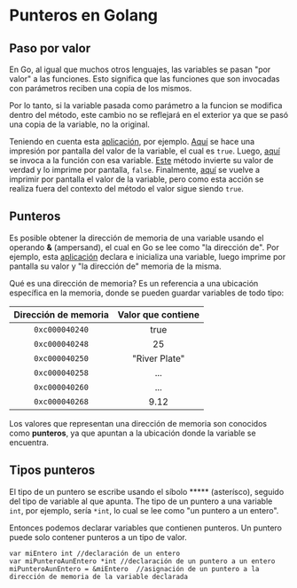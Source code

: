 # Punteros en Golang

## Paso por valor

En Go, al igual que muchos otros lenguajes, las variables se pasan "por valor" a las funciones. Esto significa que las funciones que son invocadas con parámetros reciben una copia de los mismos.

Por lo tanto, si la variable pasada como parámetro a la funcion se modifica dentro del método, este cambio no se reflejará en el exterior ya que se pasó una copia de la variable, no la original.

Teniendo en cuenta esta [aplicación](https://github.com/mikedr/punterosGolang/blob/main/PasoPorValor.go), por ejemplo. [Aquí](https://github.com/mikedr/punterosGolang/blob/main/PasoPorValor.go#L7) se hace una impresión por pantalla del valor de la variable, el cual es `true`. Luego, [aquí](https://github.com/mikedr/punterosGolang/blob/main/PasoPorValor.go#L8) se invoca a la función con esa variable. [Este](https://github.com/mikedr/punterosGolang/blob/main/PasoPorValor.go#L12) método invierte su valor de verdad y lo imprime por pantalla, `false`. Finalmente, [aquí](https://github.com/mikedr/punterosGolang/blob/main/PasoPorValor.go#L9) se vuelve a imprimir por pantalla el valor de la variable, pero como esta acción se realiza fuera del contexto del método el valor sigue siendo `true`.

## Punteros

Es posible obtener la dirección de memoria de una variable usando el operando **&** (ampersand), el cual en Go se lee como "la dirección de". Por ejemplo, esta [aplicación](https://github.com/mikedr/punterosGolang/blob/main/PasoPorValor.go) declara e inicializa una variable, luego imprime por pantalla su valor y "la dirección de" memoria de la misma.

Qué es una dirección de memoria? Es un referencia a una ubicación específica en la memoria, donde se pueden guardar variables de todo tipo:

|	Dirección de memoria	|	Valor que contiene |
|:---:|:---:|
|`0xc000040240`|	true	|
|`0xc000040248`|	25	|
|`0xc000040250`|	"River Plate"	|
|`0xc000040258`|	...	|
|`0xc000040260`|	...	|
|`0xc000040268`|	9.12	|

Los valores que representan una dirección de memoria son conocidos como **punteros**, ya que apuntan a la ubicación donde la variable se encuentra.

## Tipos punteros

El tipo de un puntero se escribe usando el síbolo ***** (asterísco), seguido del tipo de variable al que apunta. The tipo de un puntero a una variable `int`, por ejemplo, sería `*int`, lo cual se lee como "un puntero a un entero".

Entonces podemos declarar variables que contienen punteros. Un puntero puede solo contener punteros a un tipo de valor.

```
var miEntero int //declaración de un entero
var miPunteroAunEntero *int	//declaración de un puntero a un entero
miPunteroAunEntero = &miEntero	//asignación de un puntero a la dirección de memoria de la variable declarada
```

